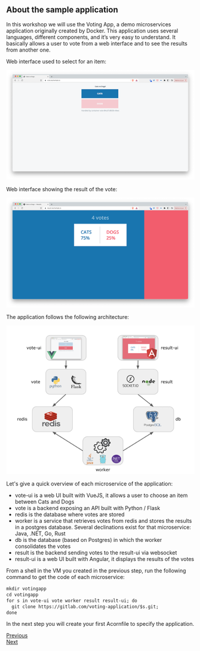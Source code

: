 ## About the sample application

In this workshop we will use the Voting App, a demo microservices application originally created by Docker. This application uses several languages, different components, and it’s very easy to understand. It basically allows a user to vote from a web interface and to see the results from another one.

Web interface used to select for an item:

![Vote UI](./images/votingapp/vote-ui.png)

Web interface showing the result of the vote:

![Result UI](./images/votingapp/result-ui.png)

The application follows the following architecture:

![Architecture](./images/votingapp/architecture.png)

Let's give a quick overview of each microservice of the application:

- vote-ui is a web UI built with VueJS, it allows a user to choose an item between Cats and Dogs
- vote is a backend exposing an API built with Python / Flask
- redis is the database where votes are stored
- worker is a service that retrieves votes from redis and stores the results in a postgres database. Several declinations exist for that microservice: Java, .NET, Go, Rust
- db is the database (based on Postgres) in which the worker consolidates the votes
- result is the backend sending votes to the result-ui via websocket
- result-ui is a web UI built with Angular, it displays the results of the votes

From a shell in the VM you created in the previous step, run the following command to get the code of each microservice:

```
mkdir votingapp
cd votingapp
for s in vote-ui vote worker result result-ui; do 
  git clone https://gitlab.com/voting-application/$s.git;
done
```

In the next step you will create your first Acornfile to specify the application.

[Previous](./environment.md)  
[Next](./acornfile.md)